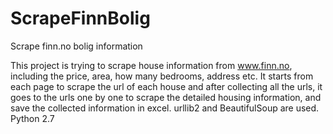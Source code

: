 # ScrapeFinnBolig
Scrape finn.no bolig information

This project is trying to scrape house information from www.finn.no, including the price, area, how many bedrooms, address etc. It starts from each page to scrape the url of each house and after collecting all the urls, it goes to the urls one by one to scrape the detailed housing information, and save the collected information in excel.
urllib2 and BeautifulSoup are used.
Python 2.7
